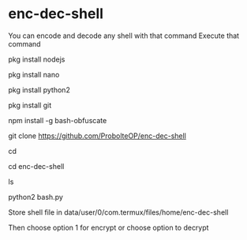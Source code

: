 # enc-dec-shell
You can encode and decode any shell with that command
Execute that command 

pkg install nodejs

pkg install nano

pkg install python2

pkg install git

npm install -g bash-obfuscate

git clone https://github.com/ProbolteOP/enc-dec-shell

cd

cd enc-dec-shell

ls

python2 bash.py


Store shell file in data/user/0/com.termux/files/home/enc-dec-shell

Then choose option 1 for encrypt or choose option to decrypt
